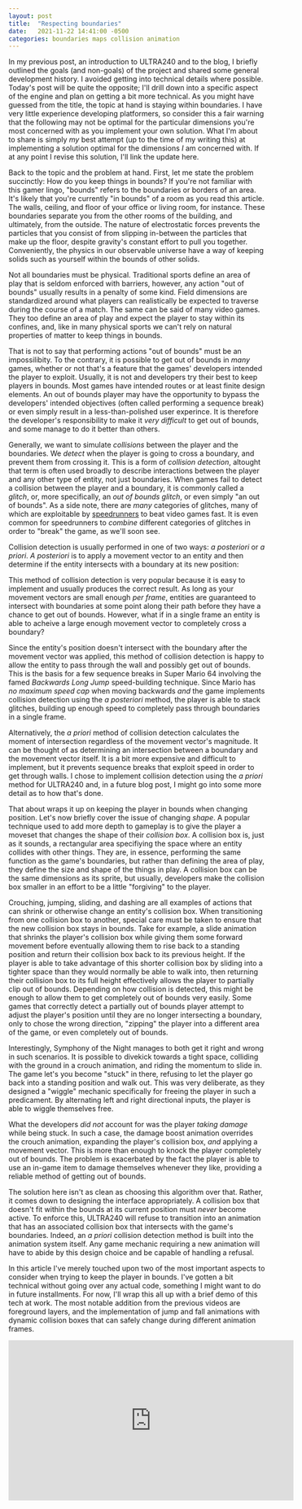 ```yaml
---
layout: post
title:  "Respecting boundaries"
date:   2021-11-22 14:41:00 -0500
categories: boundaries maps collision animation
---
```


In my previous post, an introduction to ULTRA240 and to the blog, I briefly
outlined the goals (and non-goals) of the project and shared some general
development history. I avoided getting into technical details where possible.
Today's post will be quite the opposite; I'll drill down into a specific aspect
of the engine and plan on getting a bit more technical. As you might have
guessed from the title, the topic at hand is staying within boundaries. I have
very little experience developing platformers, so consider this a fair warning
that the following may not be optimal for the particular dimensions you're most
concerned with as you implement your own solution. What I'm about to share is
simply *my* best attempt (up to the time of my writing this) at implementing a
solution optimal for the dimensions *I* am concerned with. If at any point I
revise this solution, I'll link the update here.

Back to the topic and the problem at hand. First, let me state the problem
succinctly: How do you keep things in bounds? If you're not familiar with this
gamer lingo, "bounds" refers to the boundaries or borders of an area. It's
likely that you're currently "in bounds" of a room as you read this article. The
walls, ceiling, and floor of your office or living room, for instance. These
boundaries separate you from the other rooms of the building, and ultimately,
from the outside. The nature of electrostatic forces prevents the particles that
you consist of from slipping in-between the particles that make up the floor, 
despite gravity's constant effort to pull you together. Conveniently, the
physics in our observable universe have a way of keeping solids such as yourself
within the bounds of other solids.

Not all boundaries must be physical. Traditional sports define an area of play
that is seldom enforced with barriers, however, any action "out of bounds"
usually results in a penalty of some kind. Field dimensions are standardized
around what players can realistically be expected to traverse during the course
of a match. The same can be said of many video games. They too define an area
of play and expect the player to stay within its confines, and, like in many
physical sports we can't rely on natural properties of matter to keep things in
bounds.

That is not to say that performing actions "out of bounds" must be an
impossilibity. To the contrary, it is possible to get out of bounds in *many*
games, whether or not that's a feature that the games' developers intended the
player to exploit. Usually, it is not and developers try their best to keep
players in bounds. Most games have intended routes or at least finite design
elements. An out of bounds player may have the opportunity to bypass the
developers' intended objectives (often called performing a sequence
break) or even simply result in a less-than-polished user experince. It is
therefore the developer's responsibility to make it *very difficult* to get
out of bounds, and some manage to do it better than others.

Generally, we want to simulate *collisions* between the player and the
boundaries. We *detect* when the player is going to cross a boundary, and
prevent them from crossing it. This is a form of *collision detection*, 
altought that term is often used broadly to describe interactions between the
player and any other type of entity, not just boundaries. When games fail to
detect a collision between the player and a boundary, it is commonly called a
*glitch*, or, more specifically, an *out of bounds glitch*, or even simply
"an out of bounds". As a side note, there are *many* categories of glitches,
many of which are exploitable by
[speedrunners](https://en.wikipedia.org/wiki/Speedrun) to beat video games fast.
It is even common for speedrunners to *combine* different categories of glitches
in order to "break" the game, as we'll soon see.

Collision detection is usually performed in one of two ways: *a posteriori* or
*a priori*. *A posteriori* is to apply a movement vector to an entity and then
determine if the entity intersects with a boundary at its new position:

<div style="text-align:center">
    <canvas id="intersection" width="480" height="240"></canvas>
</div>

This method of collision detection is very popular because it is easy to
implement and usually produces the correct result. As long as your movement
vectors are small enough *per frame*, entities are guaranteed to intersect with
boundaries at some point along their path before they have a chance to get out
of bounds. However, what if in a single frame an entity is able to acheive a
large enough movement vector to completely cross a boundary?

<div style="text-align:center">
    <canvas id="escape" width="480" height="240"></canvas>
</div>

Since the entity's position doesn't intersect with the boundary after the
movement vector was applied, this method of collision detection is happy to
allow the entity to pass through the wall and possibly get out of bounds.
This is the basis for a few sequence breaks in Super Mario 64 involving the
famed *Backwards Long Jump* speed-building technique. Since Mario has *no
maximum speed cap* when moving backwards *and* the game implements collision
detection using the *a posteriori* method, the player is able to stack glitches,
building up enough speed to completely pass through boundaries in a single
frame.

Alternatively, the *a priori* method of collision detection calculates the
moment of intersection regardless of the movement vector's magnitude. It can be
thought of as determining an intersection between a boundary and the movement
vector itself. It is a bit more expensive and difficult to implement, but it
prevents sequence breaks that exploit speed in order to get through walls.
I chose to implement collision detection using the *a priori* method for
ULTRA240 and, in a future blog post, I might go into some more detail as to
how that's done.

That about wraps it up on keeping the player in bounds when changing position.
Let's now briefly cover the issue of changing *shape*. A popular technique used
to add more depth to gameplay is to give the player a moveset that changes the
shape of their *collision box*. A collision box is, just as it sounds, a
rectangular area specifiying the space where an entity collides with other
things. They are, in essence, performing the same function as the game's
boundaries, but rather than defining the area of play, they define the size
and shape of the things in play. A collision box can be the same dimensions as
its sprite, but usually, developers make the collision box smaller in an effort
to be a little "forgiving" to the player.

Crouching, jumping, sliding, and dashing are all examples of actions that can
shrink or otherwise change an entity's collision box. When transitioning from
one collision box to another, special care must be taken to ensure that the new
collision box stays in bounds. Take for example, a slide animation that shrinks
the player's collision box while giving them some forward movement before
eventually allowing them to rise back to a standing position and return their
collision box back to its previous height. If the player is able to take
advantage of this shorter collision box by sliding into a tighter space than
they would normally be able to walk into, then returning their collision box to
its full height effectively allows the player to partially clip out of bounds.
Depending on how collision is detected, this might be enough to allow them to
get completely out of bounds very easily. Some games that correctly detect a
partially out of bounds player attempt to adjust the player's position until
they are no longer intersecting a boundary, only to chose the wrong direction,
"zipping" the player into a different area of the game, or even completely out
of bounds.

Interestingly, Symphony of the Night manages to both get it right and wrong in
such scenarios. It is possible to divekick towards a tight space, colliding with
the ground in a crouch animation, and riding the momentum to slide in. The game
let's you become "stuck" in there, refusing to let the player go back into a
standing position and walk out. This was very deliberate, as they designed a
"wiggle" mechanic specifically for freeing the player in such a predicament.
By alternating left and right directional inputs, the player is able to wiggle
themselves free.

What the developers *did not* account for was the player *taking damage* while
being stuck. In such a case, the damage boost animation overrides the crouch
animation, expanding the player's collision box, *and* applying a movement
vector. This is more than enough to knock the player completely out of bounds.
The problem is exacerbated by the fact the player is able to use an in-game
item to damage themselves whenever they like, providing a reliable method of
getting out of bounds.

The solution here isn't as clean as choosing this algorithm over that. Rather,
it comes down to designing the interface appropriately. A collision box that
doesn't fit within the bounds at its current position must *never* become
active. To enforce this, ULTRA240 will refuse to transition into an animation
that has an associated collision box that intersects with the game's boundaries.
Indeed, an *a priori* collision detection method is built into the animation
system itself. Any game mechanic requiring a new animation will have to abide by
this design choice and be capable of handling a refusal.

In this article I've merely touched upon two of the most important aspects to
consider when trying to keep the player in bounds. I've gotten a bit technical
without going over any actual code, something I might want to do in future
installments. For now, I'll wrap this all up with a brief demo of this tech at
work. The most notable addition from the previous videos are foreground layers,
and the implementation of jump and fall animations with dynamic collision boxes
that can safely change during different animation frames.

<iframe width="560" height="315" src="https://www.youtube.com/embed/B2Ay7ZyE-Lw" title="YouTube video player" frameborder="0" allow="accelerometer; autoplay; clipboard-write; encrypted-media; gyroscope; picture-in-picture" allowfullscreen></iframe>

<script>
function drawImage(ctx, src, x, y, dx, dy, alpha) {
  return new Promise(function(resolve) {
    const img = new Image()
    img.onload = function() {
        const prevAlpha = ctx.globalAlpha
        ctx.globalAlpha = alpha
        ctx.drawImage(img, x, y, dx, dy)
        ctx.globalAlpha = prevAlpha
        resolve()
    }
    img.src = src
  })
}

// Intersection
{
  const canvas = document.getElementById('intersection')
  const ctx = canvas.getContext('2d')
  ctx.lineWidth = 3
  drawImage(ctx, '/static/tux.png', 180, 60, 100, 100, .5)
  drawImage(ctx, '/static/tux.png', 300, 60, 100, 100, 1.).then(function() {
    ctx.strokeStyle = 'blue'
    ctx.strokeRect(120, 0, 240, 240)
    ctx.strokeStyle = 'red'
    ctx.beginPath()
    ctx.moveTo(280, 100)
    ctx.lineTo(310, 100)
    ctx.lineTo(300, 90)
    ctx.moveTo(310, 100)
    ctx.lineTo(300, 110)
    ctx.closePath()
    ctx.stroke()
  })
}

// Escape
{
  const canvas = document.getElementById('escape')
  const ctx = canvas.getContext('2d')
  ctx.lineWidth = 3
  drawImage(ctx, '/static/tux.png', 180, 60, 100, 100, .5)
  drawImage(ctx, '/static/tux.png', 370, 60, 100, 100, 1.).then(function() {
    ctx.strokeStyle = 'blue'
    ctx.strokeRect(120, 0, 240, 240)
    ctx.strokeStyle = 'red'
    ctx.beginPath()
    ctx.moveTo(280, 100)
    ctx.lineTo(380, 100)
    ctx.lineTo(370, 90)
    ctx.moveTo(380, 100)
    ctx.lineTo(370, 110)
    ctx.closePath()
    ctx.stroke()
  })
}
</script>
